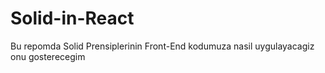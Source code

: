# Solid-in-React
Bu repomda Solid Prensiplerinin Front-End kodumuza nasil uygulayacagiz onu gosterecegim
